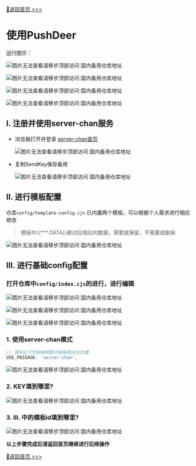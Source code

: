 [📌返回首页 >>>](../../README.md)

# 使用PushDeer

运行图示：

![图片无法查看请移步顶部访问 国内备用仓库地址](../../img/message-channel/server-chan3.jpg)

![图片无法查看请移步顶部访问 国内备用仓库地址](../../img/message-channel/server-chan4.jpg)

![图片无法查看请移步顶部访问 国内备用仓库地址](../../img/message-channel/server-chan2.jpg)

![图片无法查看请移步顶部访问 国内备用仓库地址](../../img/message-channel/server-chan.jpg)

## Ⅰ. 注册并使用server-chan服务

- 浏览器打开并登录 [server-chan首页](https://sct.ftqq.com/login)

  ![图片无法查看请移步顶部访问 国内备用仓库地址](../../img/message-channel/use-server-chan.png)

- 复制SendKey保存备用

  ![图片无法查看请移步顶部访问 国内备用仓库地址](../../img/message-channel/use-server-chan2.png)

## Ⅱ. 进行模板配置

仓库`config/template-config.cjs` 已内置两个模板，可以根据个人需求进行相应修改

> 模板中{{***.DATA}}都对应相应的数据，需要就保留，不需要就删掉

![图片无法查看请移步顶部访问 国内备用仓库地址](../../img/message-channel/template-config.png)

## Ⅲ. 进行基础config配置

### 打开仓库中`config/index.cjs`的进行，进行编辑

![图片无法查看请移步顶部访问 国内备用仓库地址](../../img/how-to-use/github-into-config.png)

![图片无法查看请移步顶部访问 国内备用仓库地址](../../img/how-to-use/github-into-config-2.png)

![图片无法查看请移步顶部访问 国内备用仓库地址](../../img/how-to-use/github-into-config-3.png)

### 1. 使用server-chan模式
   ```javascript
   // 请将以下代码按照图示粘贴到对应位置
   USE_PASSAGE: 'server-chan',
   ```
   ![图片无法查看请移步顶部访问 国内备用仓库地址](../../img/message-channel/use-server-chan3.png)

### 2. KEY填到哪里?

   ![图片无法查看请移步顶部访问 国内备用仓库地址](../../img/message-channel/use-push-deer.png)

### 3. Ⅲ. 中的模板id填到哪里?

   ![图片无法查看请移步顶部访问 国内备用仓库地址](../../img/message-channel/use-push-deer2.png)


**以上步骤完成后请返回首页继续进行后续操作**

[📌返回首页 >>>](../../README.md)